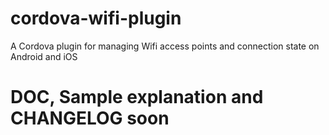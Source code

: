 # cordova-wifi-plugin
A Cordova plugin for managing Wifi access points and connection state on Android and iOS


# DOC, Sample explanation and CHANGELOG soon
